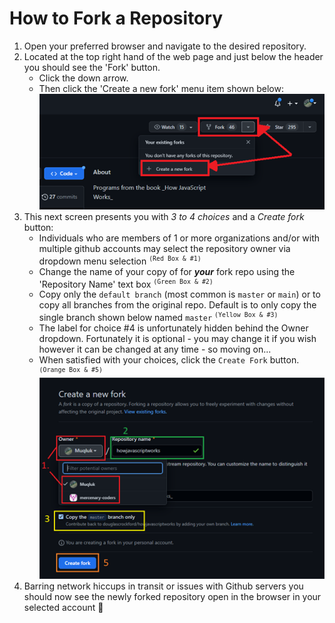 # How to Fork a Repository
  1. Open your preferred browser and navigate to the desired repository.  
  1. Located at the top right hand of the web page and just below the header you should see the 'Fork' button.  
      * Click the down arrow.  
      * Then click the 'Create a new fork' menu item shown below:<br />
      ![create-a-new-fork.png](create-a-new-fork.png)
        <br />
  1. This next screen presents you with _3 to 4 choices_ and a _Create fork_ button:
      * Individuals who are members of 1 or more organizations and/or with multiple github accounts may select the repository owner via dropdown menu selection <sup>`(Red Box & #1)`</sup>
      * Change the name of your copy of for **_your_** fork repo using the 'Repository Name' text box <sup>`(Green Box & #2)`</sup>
      * Copy only the `default branch` (most common is `master` or `main`) or to copy all branches from the original repo.  Default is to only copy the single branch shown below named `master` <sup>`(Yellow Box & #3)`</sup>
      * The label for choice #4 is unfortunately hidden behind the Owner dropdown.  Fortunately it is optional - you may change it if you wish however it can be changed at any time - so moving on...
      * When satisfied with your choices, click the `Create Fork` button. <sup>`(Orange Box & #5)`</sup>
        <br />![name-and-create-the-forked-repo-in-your-account.png](name-and-create-the-forked-repo-in-your-account.png)
  1. Barring network hiccups in transit or issues with Github servers you should now see the newly forked repository open in the browser in your selected account :rocket:

